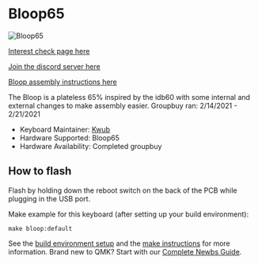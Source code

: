 # Bloop65
![Bloop65](https://imgur.com/WH56BIu.png)

[Interest check page here](https://geekhack.org/index.php?topic=110483.0)

[Join the discord server here](https://discord.gg/XXw8fu7F8M)

[Bloop assembly instructions here](https://imgur.com/gallery/iTgFU17)

The Bloop is a plateless 65% inspired by the idb60 with some internal and external changes to make assembly easier.
Groupbuy ran: 2/14/2021 - 2/21/2021

* Keyboard Maintainer: [Kwub](https://github.com/Kwub)
* Hardware Supported: Bloop65
* Hardware Availability: Completed groupbuy

## How to flash
Flash by holding down the reboot switch on the back of the PCB while plugging in the USB port. 

Make example for this keyboard (after setting up your build environment):

    make bloop:default

See the [build environment setup](https://docs.qmk.fm/#/getting_started_build_tools) and the [make instructions](https://docs.qmk.fm/#/getting_started_make_guide) for more information. Brand new to QMK? Start with our [Complete Newbs Guide](https://docs.qmk.fm/#/newbs).